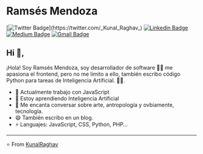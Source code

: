 # Ramsés Mendoza  
[![Twitter Badge](https://img.shields.io/badge/-@KunalRaghav-1ca0f1?style=flat-square&labelColor=1ca0f1&logo=twitter&logoColor=white&link=https://twitter.com/_Kunal_Raghav_)](https://twitter.com/_Kunal_Raghav_) [![Linkedin Badge](https://img.shields.io/badge/-kunalraghav-blue?style=flat-square&logo=Linkedin&logoColor=white&link=https://www.linkedin.com/in/kunalraghav/)](https://www.linkedin.com/in/kunalraghav/) [![Medium Badge](https://img.shields.io/badge/-@KunalRaghav-03a57a?style=flat-square&labelColor=000000&logo=Medium&link=https://medium.com/@KunalRaghav/)](https://medium.com/@KunalRaghav/)
[![Gmail Badge](https://img.shields.io/badge/-kraghav123@gmail.com-c14438?style=flat-square&logo=Gmail&logoColor=white&link=mailto:kraghav123@gmail.com)](mailto:kraghav123@gmail.com)

## Hi 👋, 
¡Hola! Soy Ramsés Mendoza, soy desarrollador de software 👨‍💻 me apasiona el frontend, pero no me limito a ello, también escribo código Python para tareas de Inteligencia Artificial. 
🏄‍♂️. 

- 🔭 Actualmente trabajo con JavaScript
- 🌱 Estoy aprendiendo Inteligencia Artificial
- 💬 Me encanta conversar sobre arte, antropología y ovbiamente, tecnología.
- 😄 También escribo en un blog.
-  ⚡ Languajes: JavaScript, CSS, Python, PHP...

---
⭐️ From [KunalRaghav](https://github.com/KunalRaghav)

